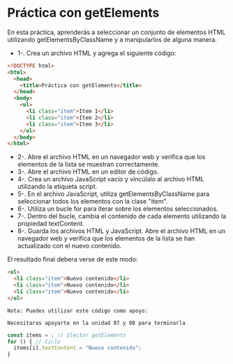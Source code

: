 # Práctica con getElements

En esta práctica, aprenderás a seleccionar un conjunto de elementos HTML utilizando getElementsByClassName y a manipularlos de alguna manera.

* 1-. Crea un archivo HTML y agrega el siguiente código:
```html
<!DOCTYPE html>
<html>
  <head>
    <title>Práctica con getElements</title>
  </head>
  <body>
    <ul>
      <li class="item">Item 1</li>
      <li class="item">Item 2</li>
      <li class="item">Item 3</li>
    </ul>
  </body>
</html>
```
* 2-. Abre el archivo HTML en un navegador web y verifica que los elementos de la lista se muestran correctamente.
* 3-. Abre el archivo HTML en un editor de código.
* 4-. Crea un archivo JavaScript vacío y vincúlalo al archivo HTML utilizando la etiqueta script.
* 5-. En el archivo JavaScript, utiliza getElementsByClassName para seleccionar todos los elementos con la clase "item".
* 6-. Utiliza un bucle for para iterar sobre los elementos seleccionados.
* 7-. Dentro del bucle, cambia el contenido de cada elemento utilizando la propiedad textContent.
* 8-. Guarda los archivos HTML y JavaScript.
Abre el archivo HTML en un navegador web y verifica que los elementos de la lista se han actualizado con el nuevo contenido.

El resultado final debera verse de este modo:
```html
<ul>
  <li class="item">Nuevo contenido</li>
  <li class="item">Nuevo contenido</li>
  <li class="item">Nuevo contenido</li>
</ul>
```

`Nota: Puedes utilizar este código como apoyo: `

`Necesitaras apoyarte en la unidad 07 y 08 para terminarla`
```javascript
const items = ; // Slector getElements
for () { // Ciclo
  items[i].textContent = "Nuevo contenido";
}
```